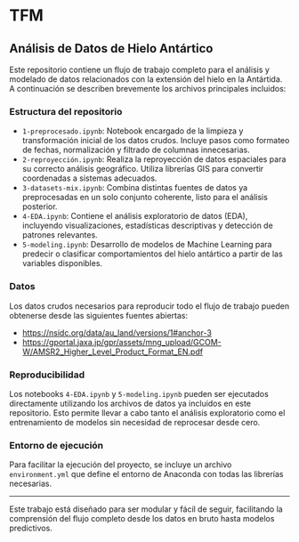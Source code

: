 # TFM

## Análisis de Datos de Hielo Antártico

Este repositorio contiene un flujo de trabajo completo para el análisis y modelado de datos relacionados con la extensión del hielo en la Antártida. A continuación se describen brevemente los archivos principales incluidos:

### Estructura del repositorio

- `1-preprocesado.ipynb`: Notebook encargado de la limpieza y transformación inicial de los datos crudos. Incluye pasos como formateo de fechas, normalización y filtrado de columnas innecesarias.
- `2-reproyección.ipynb`: Realiza la reproyección de datos espaciales para su correcto análisis geográfico. Utiliza librerías GIS para convertir coordenadas a sistemas adecuados.
- `3-datasets-mix.ipynb`: Combina distintas fuentes de datos ya preprocesadas en un solo conjunto coherente, listo para el análisis posterior.
- `4-EDA.ipynb`: Contiene el análisis exploratorio de datos (EDA), incluyendo visualizaciones, estadísticas descriptivas y detección de patrones relevantes.
- `5-modeling.ipynb`: Desarrollo de modelos de Machine Learning para predecir o clasificar comportamientos del hielo antártico a partir de las variables disponibles.

### Datos

Los datos crudos necesarios para reproducir todo el flujo de trabajo pueden obtenerse desde las siguientes fuentes abiertas:

- https://nsidc.org/data/au_land/versions/1#anchor-3
- https://gportal.jaxa.jp/gpr/assets/mng_upload/GCOM-W/AMSR2_Higher_Level_Product_Format_EN.pdf

### Reproducibilidad

Los notebooks `4-EDA.ipynb` y `5-modeling.ipynb` pueden ser ejecutados directamente utilizando los archivos de datos ya incluidos en este repositorio. Esto permite llevar a cabo tanto el análisis exploratorio como el entrenamiento de modelos sin necesidad de reprocesar desde cero.

### Entorno de ejecución

Para facilitar la ejecución del proyecto, se incluye un archivo `environment.yml` que define el entorno de Anaconda con todas las librerías necesarias. 

---

Este trabajo está diseñado para ser modular y fácil de seguir, facilitando la comprensión del flujo completo desde los datos en bruto hasta modelos predictivos.

